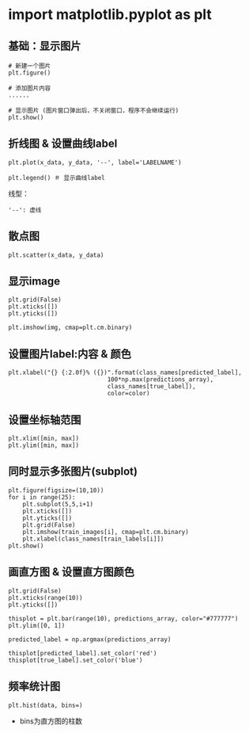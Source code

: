 # import matplotlib.pyplot as plt

## 基础：显示图片
```
# 新建一个图片
plt.figure()

# 添加图片内容
......

# 显示图片 (图片窗口弹出后，不关闭窗口，程序不会继续运行)
plt.show()
```

## 折线图 & 设置曲线label
```
plt.plot(x_data, y_data, '--', label='LABELNAME')

plt.legend() ＃ 显示曲线label
```
线型：
```
'--': 虚线
```

## 散点图
```
plt.scatter(x_data, y_data)
```

## 显示image
```
plt.grid(False)
plt.xticks([])
plt.yticks([])

plt.imshow(img, cmap=plt.cm.binary)
```



## 设置图片label:内容 & 颜色
```
plt.xlabel("{} {:2.0f}% ({})".format(class_names[predicted_label],
                            100*np.max(predictions_array),
                            class_names[true_label]),
                            color=color)
```
## 设置坐标轴范围
```
plt.xlim([min, max])
plt.ylim([min, max])
```


## 同时显示多张图片(subplot)
```
plt.figure(figsize=(10,10))
for i in range(25):
    plt.subplot(5,5,i+1)
    plt.xticks([])
    plt.yticks([])
    plt.grid(False)
    plt.imshow(train_images[i], cmap=plt.cm.binary)
    plt.xlabel(class_names[train_labels[i]])
plt.show()
```

## 画直方图 & 设置直方图颜色
```
plt.grid(False)
plt.xticks(range(10))
plt.yticks([])

thisplot = plt.bar(range(10), predictions_array, color="#777777")
plt.ylim([0, 1])

predicted_label = np.argmax(predictions_array)

thisplot[predicted_label].set_color('red')
thisplot[true_label].set_color('blue')
```

## 频率统计图
```
plt.hist(data, bins=)
```
* bins为直方图的柱数
